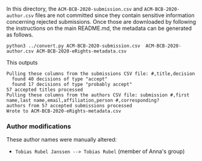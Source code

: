 In this directory, the `ACM-BCB-2020-submission.csv` and `ACM-BCB-2020-author.csv` files are not committed since they contain sensitive information concerning rejected submissions. Once those are downloaded by following the instructions on the main README.md, the metadata can be generated as follows.

```
python3 ../convert.py ACM-BCB-2020-submission.csv  ACM-BCB-2020-author.csv ACM-BCB-2020-eRights-metadata.csv
```

This outputs

```
Pulling these columns from the submissions CSV file: #,title,decision
  found 40 decisions of type "accept"
  found 17 decisions of type "probably accept"
57 accepted titles processed
Pulling these columns from the authors CSV file: submission #,first name,last name,email,affiliation,person #,corresponding?
authors from 57 accepted submissions processed
Wrote to ACM-BCB-2020-eRights-metadata.csv
```

### Author modifications

These author names were manually altered:

- `Tobias Rubel Janssen --> Tobias Rubel` (member of Anna's group)

